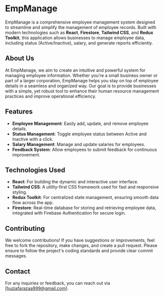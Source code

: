 # EmpManage

EmpManage is a comprehensive employee management system designed to streamline and simplify the management of employee records. Built with modern technologies such as **React**, **Firestore**, **Tailwind CSS**, and **Redux Toolkit**, this application allows businesses to manage employee data, including status (Active/Inactive), salary, and generate reports efficiently.

## About Us

At EmpManage, we aim to create an intuitive and powerful system for managing employee information. Whether you're a small business owner or part of a larger corporation, EmpManage helps you stay on top of employee details in a seamless and organized way. Our goal is to provide businesses with a simple, yet robust tool to enhance their human resource management practices and improve operational efficiency.

## Features

- **Employee Management**: Easily add, update, and remove employee details.
- **Status Management**: Toggle employee status between Active and Inactive with a click.
- **Salary Management**: Manage and update salaries for employees.
- **Feedback System**: Allow employees to submit feedback for continuous improvement.

## Technologies Used

- **React**: For building the dynamic and interactive user interface.
- **Tailwind CSS**: A utility-first CSS framework used for fast and responsive styling.
- **Redux Toolkit**: For centralized state management, ensuring smooth data flow across the app.
- **Firestore**: Real-time database for storing and retrieving employee data, integrated with Firebase Authentication for secure login.

## Contributing

We welcome contributions! If you have suggestions or improvements, feel free to fork the repository, make changes, and create a pull request. Please ensure to follow the project's coding standards and provide clear commit messages.

## Contact

For any inquiries or feedback, you can reach out via [huziafarazaa999@gmail.com].
